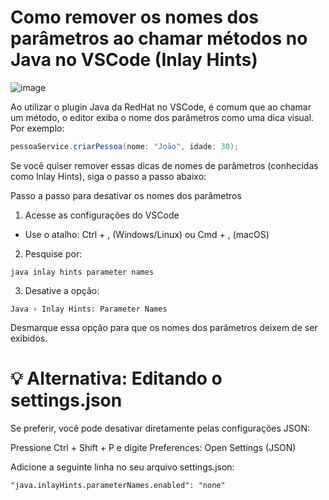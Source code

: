 # Como remover os nomes dos parâmetros ao chamar métodos no Java no VSCode (Inlay Hints)

![image](https://github.com/user-attachments/assets/5549c899-5df2-466f-8515-ad867d2b52d8)


Ao utilizar o plugin Java da RedHat no VSCode, é comum que ao chamar um método, o editor exiba o nome dos parâmetros como uma dica visual. Por exemplo:

```java
pessoaService.criarPessoa(nome: "João", idade: 30);
````
Se você quiser remover essas dicas de nomes de parâmetros (conhecidas como Inlay Hints), siga o passo a passo abaixo:

Passo a passo para desativar os nomes dos parâmetros
1. Acesse as configurações do VSCode

- Use o atalho: Ctrl + , (Windows/Linux) ou Cmd + , (macOS)

2. Pesquise por:
````
java inlay hints parameter names
````
3. Desative a opção:
````
Java › Inlay Hints: Parameter Names
````
Desmarque essa opção para que os nomes dos parâmetros deixem de ser exibidos.

# 💡 Alternativa: Editando o settings.json

Se preferir, você pode desativar diretamente pelas configurações JSON:

Pressione Ctrl + Shift + P e digite Preferences: Open Settings (JSON)

Adicione a seguinte linha no seu arquivo settings.json:

`````
"java.inlayHints.parameterNames.enabled": "none"
`````

